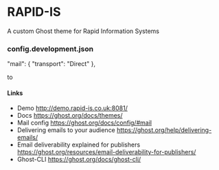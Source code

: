# RAPID-IS

A custom Ghost theme for Rapid Information Systems


### config.development.json

"mail": {
    "transport": "Direct"
},

to




#### Links

- Demo http://demo.rapid-is.co.uk:8081/
- Docs https://ghost.org/docs/themes/
- Mail config https://ghost.org/docs/config/#mail
- Delivering emails to your audience https://ghost.org/help/delivering-emails/
- Email deliverability explained for publishers https://ghost.org/resources/email-deliverability-for-publishers/
- Ghost-CLI https://ghost.org/docs/ghost-cli/